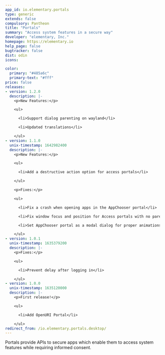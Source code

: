 ```yaml
---
app_id: io.elementary.portals
type: generic
extends: false
compulsory: Pantheon
title: "Portals"
summary: "Access system features in a secure way"
developer: "elementary, Inc."
homepage: https://elementary.io
help_page: false
bugtracker: false
dist: odin
icons:

color:
  primary: "#485a6c"
  primary-text: "#fff"
price: false
releases:
- version: 1.2.0
  description: |-
    <p>New Features:</p>

    <ul>

      <li>Support dialog parenting on wayland</li>

      <li>Updated translations</li>

    </ul>
- version: 1.1.0
  unix-timestamp: 1642982400
  description: |-
    <p>New Features:</p>

    <ul>

      <li>Add a destructive action option for access portals</li>

    </ul>

    <p>Fixes:</p>

    <ul>

      <li>Fix a crash when opening apps in the AppChooser portal</li>

      <li>Fix window focus and position for Access portals with no parent window</li>

      <li>Set AppChooser portal as a modal dialog for proper animations</li>

    </ul>
- version: 1.0.1
  unix-timestamp: 1635379200
  description: |-
    <p>Fixes:</p>

    <ul>

      <li>Prevent delay after logging in</li>

    </ul>
- version: 1.0.0
  unix-timestamp: 1635120000
  description: |-
    <p>First release!</p>

    <ul>

      <li>Add OpenURI Portal</li>

    </ul>
redirect_from: /io.elementary.portals.desktop/
---
```


<p>Portals provide APIs to secure apps which enable them to access system features while requiring informed consent.</p>